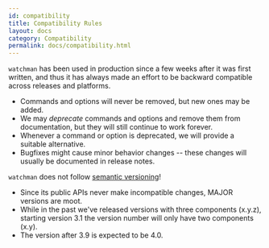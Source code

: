 ```yaml
---
id: compatibility
title: Compatibility Rules
layout: docs
category: Compatibility
permalink: docs/compatibility.html
---
```


`watchman` has been used in production since a few weeks after it was first
written, and thus it has always made an effort to be backward compatible across
releases and platforms.

* Commands and options will never be removed, but new ones may be added.
* We may *deprecate* commands and options and remove them from documentation,
  but they will still continue to work forever.
* Whenever a command or option is deprecated, we will provide a suitable
  alternative.
* Bugfixes might cause minor behavior changes -- these changes will usually be
documented in release notes.

`watchman` does not follow [semantic versioning](http://semver.org)!

* Since its public APIs never make incompatible changes, MAJOR versions are
  moot.
* While in the past we've released versions with three components (x.y.z),
starting version 3.1 the version number will only have two components (x.y).
* The version after 3.9 is expected to be 4.0.
